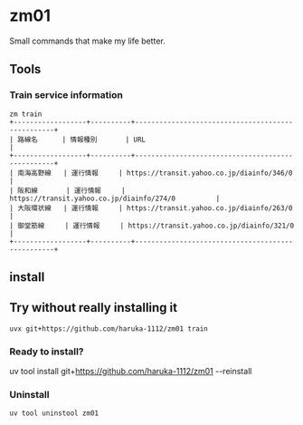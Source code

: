 # zm01

Small commands that make my life better.

## Tools

### Train service information

```
zm train
+------------------+----------+--------------------------------------------------+
| 路線名      | 情報種別       | URL                                              |
+------------------+----------+--------------------------------------------------+
| 南海高野線   | 運行情報     | https://transit.yahoo.co.jp/diainfo/346/0          |
| 阪和線       | 運行情報     | https://transit.yahoo.co.jp/diainfo/274/0          |
| 大阪環状線   | 運行情報     | https://transit.yahoo.co.jp/diainfo/263/0          |
| 御堂筋線     | 運行情報     | https://transit.yahoo.co.jp/diainfo/321/0          |
+------------------+----------+--------------------------------------------------+
```
## install

## Try without really installing it

```
uvx git+https://github.com/haruka-1112/zm01 train
```

### Ready to install?


uv tool install git+https://github.com/haruka-1112/zm01 --reinstall

### Uninstall

```
uv tool uninstool zm01
```
